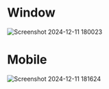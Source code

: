 # Window 
![Screenshot 2024-12-11 180023](https://github.com/user-attachments/assets/2cb12422-f30f-44bc-ab97-44433d37841d)

# Mobile 
![Screenshot 2024-12-11 181624](https://github.com/user-attachments/assets/7afc8143-0376-4135-a401-a54fbed2e957)
